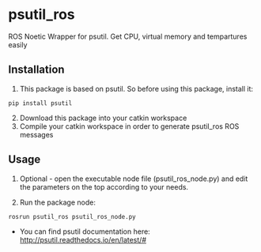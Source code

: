 # psutil_ros

ROS Noetic Wrapper for psutil. Get CPU, virtual memory and tempartures easily

## Installation

1. This package is based on psutil. So before using this package, install it:

```
pip install psutil
```
2. Download this package into your catkin workspace
3. Compile your catkin workspace in order to generate psutil_ros ROS messages

## Usage

1. Optional - open the executable node file (psutil_ros_node.py) and edit the parameters on the top according to your needs.

2. Run the package node:

```
rosrun psutil_ros psutil_ros_node.py
```

* You can find psutil documentation here: http://psutil.readthedocs.io/en/latest/#
